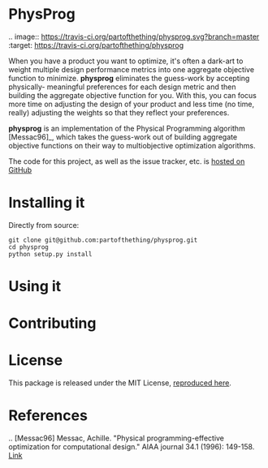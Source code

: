 # PhysProg


.. image:: https://travis-ci.org/partofthething/physprog.svg?branch=master
    :target: https://travis-ci.org/partofthething/physprog
    
When you have a product you want to optimize, it's often a dark-art to weight
multiple design performance metrics into one aggregate objective function to 
minimize. **physprog** eliminates the guess-work by accepting physically-
meaningful preferences for each design metric and then building the 
aggregate objective function for you. With this, you can focus more time on 
adjusting the design of your product and less time (no time, really)
adjusting the weights so that they reflect your preferences. 

**physprog** is an implementation of the Physical Programming algorithm [Messac96]_,
which takes the guess-work out of building aggregate objective functions on
their way to multiobjective optimization algorithms. 

The code for this project, as well as the issue tracker, etc. is
[hosted on GitHub](https://github.com/partofthething/physprog)

# Installing it

Directly from source:

    git clone git@github.com:partofthething/physprog.git
    cd physprog
    python setup.py install
    

# Using it



# Contributing

   
# License

This package is released under the MIT License, [reproduced
here](https://github.com/partofthething/physprog/blob/master/LICENSE).

# References

.. [Messac96] Messac, Achille. "Physical programming-effective optimization for computational design." AIAA journal 34.1 (1996): 149-158. [Link](https://messac.expressions.syr.edu/wp-content/uploads/2012/05/Messac_1996_AIAA_PP.pdf)